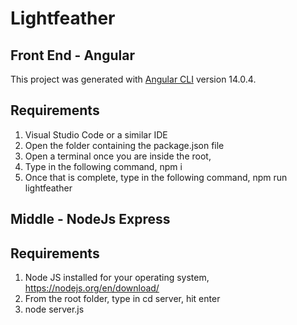 # Lightfeather

## Front End - Angular
This project was generated with [Angular CLI](https://github.com/angular/angular-cli) version 14.0.4.

## Requirements

1. Visual Studio Code or a similar IDE
2. Open the folder containing the package.json file
3. Open a terminal once you are inside the root, 
4. Type in the following command, npm i
5. Once that is complete, type in the following command, npm run lightfeather

## Middle - NodeJs Express

## Requirements

1. Node JS installed for your operating system, https://nodejs.org/en/download/
2. From the root folder, type in cd server, hit enter
3. node server.js

